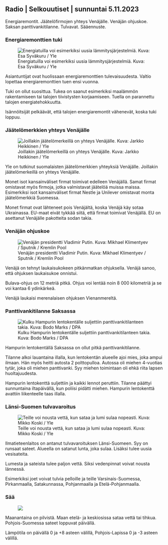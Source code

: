 ## Radio | Selkouutiset | sunnuntai 5.11.2023

Energiaremontit. Jäätelöfirmojen yhteys Venäjälle. Venäjän ohjuskoe. Saksan panttivankitilanne. Tulvavat. Sääennuste.

### Energiaremonttien tuki

<figure>
<img src="https://images.cdn.yle.fi/image/upload/c_crop,h_3349,w_5954,x_0,y_325/ar_1.7777777777777777,c_fill,g_faces,h_675,w_1200/dpr_1.0/q_auto:eco/f_auto/fl_lossy/v1676637402/39-107442463ef747ea1acd" class="aw-zhx2sq hyCAoR" alt="Energiatuilla voi esimerkiksi uusia lämmitysjärjestelmiä. Kuva: Esa Syväkuru / Yle" />
<figcaption aria-hidden="true"><span>Energiatuilla voi esimerkiksi uusia lämmitysjärjestelmiä.</span><span> Kuva: Esa Syväkuru / Yle</span></figcaption>
</figure>

Asiantuntijat ovat huolissaan energiaremonttien tulevaisuudesta. Valtio lopettaa energiaremonttien tuen ensi vuonna.

Tuki on ollut suosittua. Tukea on saanut esimerkiksi maalämmön rakentamiseen tai talojen tiivistysten korjaamiseen. Tuella on parannettu talojen energiatehokkuutta.

Isännöitsijät pelkäävät, että talojen energiaremontit vähenevät, koska tuki loppuu.

### Jäätelömerkkien yhteys Venäjälle

<figure>
<img src="https://images.cdn.yle.fi/image/upload/c_crop,h_2268,w_4031,x_0,y_0/ar_1.7777777777777777,c_fill,g_faces,h_675,w_1200/dpr_1.0/q_auto:eco/f_auto/fl_lossy/v1682321321/39-110323664462e3b6fb8b" class="aw-zhx2sq hyCAoR" alt="Joillakin jäätelömerkeillä on yhteys Venäjälle. Kuva: Jarkko Heikkinen / Yle" />
<figcaption aria-hidden="true"><span>Joillakin jäätelömerkeillä on yhteys Venäjälle.</span><span> Kuva: Jarkko Heikkinen / Yle</span></figcaption>
</figure>

Yle on tutkinut suomalaisten jäätelömerkkien yhteyksiä Venäjälle. Joillakin jäätelömerkeillä on yhteys Venäjälle.

Monet isot kansainväliset firmat toimivat edelleen Venäjällä. Samat firmat omistavat myös firmoja, jotka valmistavat jäätelöä muissa maissa. Esimerkiksi isot kansainväliset firmat Nestle ja Unilever omistavat monta jäätelömerkkiä Suomessa.

Monet firmat ovat lähteneet pois Venäjältä, koska Venäjä käy sotaa Ukrainassa. EU-maat eivät tykkää siitä, että firmat toimivat Venäjällä. EU on asettanut Venäjälle pakotteita sodan takia.

### Venäjän ohjuskoe

<figure>
<img src="https://images.cdn.yle.fi/image/upload/c_crop,h_4519,w_8034,x_16,y_238/ar_1.7777777777777777,c_fill,g_faces,h_675,w_1200/dpr_1.0/q_auto:eco/f_auto/fl_lossy/v1678982359/39-108632664133bfc2dc51" class="aw-zhx2sq hyCAoR" alt="Venäjän presidentti Vladimir Putin. Kuva: Mikhael Klimentyev / Sputnik / Kremlin Pool" />
<figcaption aria-hidden="true"><span>Venäjän presidentti Vladimir Putin.</span><span> Kuva: Mikhael Klimentyev / Sputnik / Kremlin Pool</span></figcaption>
</figure>

Venäjä on tehnyt laukaisukokeen pitkänmatkan ohjuksella. Venäjä sanoo, että ohjuksen laukaisukoe onnistui.

Bulava-ohjus on 12 metriä pitkä. Ohjus voi lentää noin 8 000 kilometriä ja se voi kantaa 6 ydinkärkeä.

Venäjä laukaisi merenalaisen ohjuksen Vienanmereltä.

### Panttivankitilanne Saksassa

<figure>
<img src="https://images.cdn.yle.fi/image/upload/c_crop,h_2703,w_4806,x_0,y_500/ar_1.7777777777777777,c_fill,g_faces,h_675,w_1200/dpr_1.0/q_auto:eco/f_auto/fl_lossy/v1699181525/39-11959676547736ea1bc0" class="aw-zhx2sq hyCAoR" alt="Kulku Hampurin lentokentälle suljettiin panttivankitilanteen takia. Kuva: Bodo Marks / DPA" />
<figcaption aria-hidden="true"><span>Kulku Hampurin lentokentälle suljettiin panttivankitilanteen takia.</span><span> Kuva: Bodo Marks / DPA</span></figcaption>
</figure>

Hampurin lentokentällä Saksassa on ollut pitkä panttivankitilanne.

Tilanne alkoi lauantaina illalla, kun lentokentän alueelle ajoi mies, joka ampui ilmaan. Hän myös heitti autosta 2 polttopulloa. Autossa oli miehen 4-vuotias tytär, joka oli miehen panttivanki. Syy miehen toimintaan oli ehkä riita lapsen huoltajuudesta.

Hampurin lentokenttä suljettiin ja kaikki lennot peruttiin. Tilanne päättyi sunnuntaina iltapäivällä, kun poliisi pidätti miehen. Hampurin lentokenttä avattiin liikenteelle taas illalla.

### Länsi-Suomen tulvavaroitus

<figure>
<img src="https://images.cdn.yle.fi/image/upload/c_crop,h_3078,w_5472,x_0,y_218/ar_1.7777777777777777,c_fill,g_faces,h_675,w_1200/dpr_1.0/q_auto:eco/f_auto/fl_lossy/v1697618867/39-11828126521489e76d51" class="aw-zhx2sq hyCAoR" alt="Teille voi nousta vettä, kun sataa ja lumi sulaa nopeasti. Kuva: Mikko Koski / Yle" />
<figcaption aria-hidden="true"><span>Teille voi nousta vettä, kun sataa ja lumi sulaa nopeasti.</span><span> Kuva: Mikko Koski / Yle</span></figcaption>
</figure>

Ilmatieteenlaitos on antanut tulvavaroituksen Länsi-Suomeen. Syy on runsaat sateet. Alueella on satanut lunta, joka sulaa. Lisäksi tulee uusia vesisateita.

Lumesta ja sateista tulee paljon vettä. Siksi vedenpinnat voivat nousta lännessä.

Esimerkiksi joet voivat tulvia pelloille ja teille Varsinais-Suomessa, Pirkanmaalla, Satakunnassa, Pohjanmaalla ja Etelä-Pohjanmaalla.

### Sää

<figure>
<img src="https://images.cdn.yle.fi/image/upload/c_crop,h_1080,w_1919,x_0,y_0/ar_1.7777777777777777,c_fill,g_faces,h_675,w_1200/dpr_1.0/q_auto:eco/f_auto/fl_lossy/v1699200945/39-11960206547bf95c98f5" class="aw-zhx2sq hyCAoR" />
</figure>

Maanantaina on pilvistä. Maan etelä- ja keskiosissa sataa vettä tai tihkua. Pohjois-Suomessa sateet loppuvat päivällä.

Lämpötila on päivällä 0 ja +8 asteen välillä, Pohjois-Lapissa 0 ja -3 asteen välillä.
